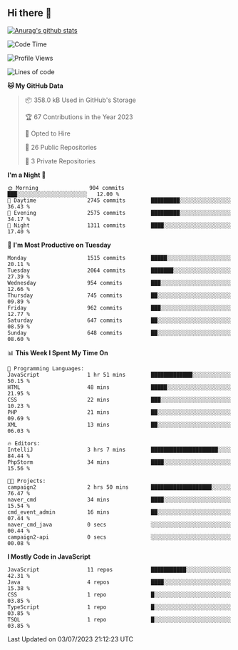 ## Hi there 👋

[![Anurag's github stats](https://github-readme-stats.vercel.app/api?username=Songwonseok)](https://github.com/anuraghazra/github-readme-stats)



<!--START_SECTION:waka-->
![Code Time](http://img.shields.io/badge/Code%20Time-2%2C290%20hrs%202%20mins-blue)

![Profile Views](http://img.shields.io/badge/Profile%20Views-0-blue)

![Lines of code](https://img.shields.io/badge/From%20Hello%20World%20I%27ve%20Written-35.0%20million%20lines%20of%20code-blue)

**🐱 My GitHub Data** 

> 📦 358.0 kB Used in GitHub's Storage 
 > 
> 🏆 67 Contributions in the Year 2023
 > 
> 💼 Opted to Hire
 > 
> 📜 26 Public Repositories 
 > 
> 🔑 3 Private Repositories 
 > 
**I'm a Night 🦉** 

```text
🌞 Morning                904 commits         ███░░░░░░░░░░░░░░░░░░░░░░   12.00 % 
🌆 Daytime                2745 commits        █████████░░░░░░░░░░░░░░░░   36.43 % 
🌃 Evening                2575 commits        █████████░░░░░░░░░░░░░░░░   34.17 % 
🌙 Night                  1311 commits        ████░░░░░░░░░░░░░░░░░░░░░   17.40 % 
```
📅 **I'm Most Productive on Tuesday** 

```text
Monday                   1515 commits        █████░░░░░░░░░░░░░░░░░░░░   20.11 % 
Tuesday                  2064 commits        ███████░░░░░░░░░░░░░░░░░░   27.39 % 
Wednesday                954 commits         ███░░░░░░░░░░░░░░░░░░░░░░   12.66 % 
Thursday                 745 commits         ██░░░░░░░░░░░░░░░░░░░░░░░   09.89 % 
Friday                   962 commits         ███░░░░░░░░░░░░░░░░░░░░░░   12.77 % 
Saturday                 647 commits         ██░░░░░░░░░░░░░░░░░░░░░░░   08.59 % 
Sunday                   648 commits         ██░░░░░░░░░░░░░░░░░░░░░░░   08.60 % 
```


📊 **This Week I Spent My Time On** 

```text
💬 Programming Languages: 
JavaScript               1 hr 51 mins        █████████████░░░░░░░░░░░░   50.15 % 
HTML                     48 mins             █████░░░░░░░░░░░░░░░░░░░░   21.95 % 
CSS                      22 mins             ███░░░░░░░░░░░░░░░░░░░░░░   10.23 % 
PHP                      21 mins             ██░░░░░░░░░░░░░░░░░░░░░░░   09.69 % 
XML                      13 mins             ██░░░░░░░░░░░░░░░░░░░░░░░   06.03 % 

🔥 Editors: 
IntelliJ                 3 hrs 7 mins        █████████████████████░░░░   84.44 % 
PhpStorm                 34 mins             ████░░░░░░░░░░░░░░░░░░░░░   15.56 % 

🐱‍💻 Projects: 
campaign2                2 hrs 50 mins       ███████████████████░░░░░░   76.47 % 
naver_cmd                34 mins             ████░░░░░░░░░░░░░░░░░░░░░   15.54 % 
cmd_event_admin          16 mins             ██░░░░░░░░░░░░░░░░░░░░░░░   07.44 % 
naver_cmd_java           0 secs              ░░░░░░░░░░░░░░░░░░░░░░░░░   00.44 % 
campaign2-api            0 secs              ░░░░░░░░░░░░░░░░░░░░░░░░░   00.08 % 
```

**I Mostly Code in JavaScript** 

```text
JavaScript               11 repos            ███████████░░░░░░░░░░░░░░   42.31 % 
Java                     4 repos             ████░░░░░░░░░░░░░░░░░░░░░   15.38 % 
CSS                      1 repo              █░░░░░░░░░░░░░░░░░░░░░░░░   03.85 % 
TypeScript               1 repo              █░░░░░░░░░░░░░░░░░░░░░░░░   03.85 % 
TSQL                     1 repo              █░░░░░░░░░░░░░░░░░░░░░░░░   03.85 % 
```




 Last Updated on 03/07/2023 21:12:23 UTC
<!--END_SECTION:waka-->
